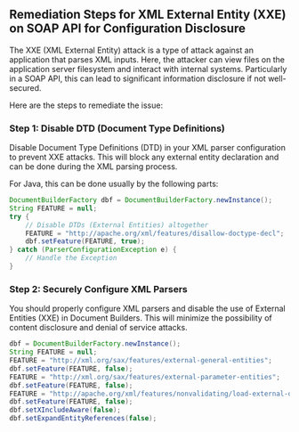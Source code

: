 

## Remediation Steps for XML External Entity (XXE) on SOAP API for Configuration Disclosure

The XXE (XML External Entity) attack is a type of attack against an application that parses XML inputs. Here, the attacker can view files on the application server filesystem and interact with internal systems. Particularly in a SOAP API, this can lead to significant information disclosure if not well-secured.

Here are the steps to remediate the issue:

### Step 1: Disable DTD (Document Type Definitions)
Disable Document Type Definitions (DTD) in your XML parser configuration to prevent XXE attacks. This will block any external entity declaration and can be done during the XML parsing process.

For Java, this can be done usually by the following parts:
```java
DocumentBuilderFactory dbf = DocumentBuilderFactory.newInstance();
String FEATURE = null;
try {
    // Disable DTDs (External Entities) altogether
    FEATURE = "http://apache.org/xml/features/disallow-doctype-decl";
    dbf.setFeature(FEATURE, true);
} catch (ParserConfigurationException e) {
    // Handle the Exception
}
```

### Step 2: Securely Configure XML Parsers
You should properly configure XML parsers and disable the use of External Entities (XXE) in Document Builders. This will minimize the possibility of content disclosure and denial of service attacks.
```java
dbf = DocumentBuilderFactory.newInstance();
String FEATURE = null;
FEATURE = "http://xml.org/sax/features/external-general-entities";
dbf.setFeature(FEATURE, false);
FEATURE = "http://xml.org/sax/features/external-parameter-entities";
dbf.setFeature(FEATURE, false);
FEATURE = "http://apache.org/xml/features/nonvalidating/load-external-dtd";
dbf.setFeature(FEATURE, false);
dbf.setXIncludeAware(false);
dbf.setExpandEntityReferences(false);
```